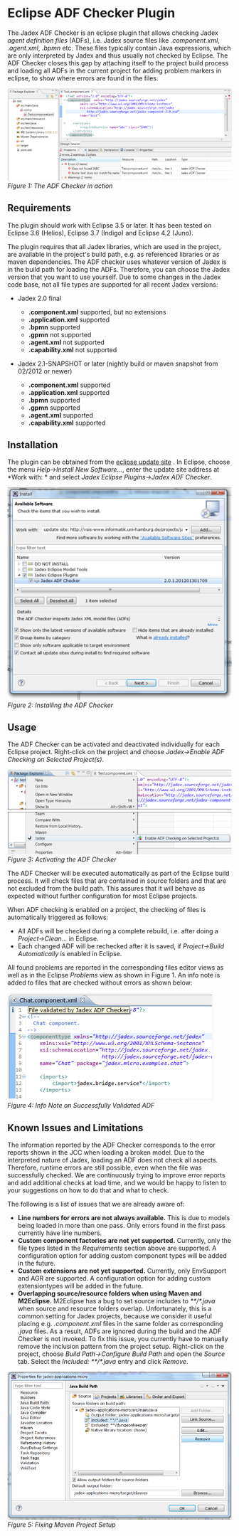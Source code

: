 # Eclipse ADF Checker Plugin

The Jadex ADF Checker is an eclipse plugin that allows checking Jadex *agent definition files* (ADFs), i.e. Jadex source files like *.component.xml*, *.agent.xml*, *.bpmn* etc. These files typically contain Java expressions, which are only interpreted by Jadex and thus usually not checked by Eclipse. The ADF Checker closes this gap by attaching itself to the project build process and loading all ADFs in the current project for adding problem markers in eclipse, to show where errors are found in the files.

![15 ADF Checker@adfchecker.png](adfchecker.png)
*Figure 1: The ADF Checker in action*

Requirements
-------------------------

The plugin should work with Eclipse 3.5 or later. It has been tested on Eclipse 3.6 (Helios), Eclipse 3.7 (Indigo) and Eclipse 4.2 (Juno). 

The plugin requires that all Jadex libraries, which are used in the project, are available in the project's build path, e.g. as referenced libraries or as maven dependencies. The ADF checker uses whatever version of Jadex is in the build path for loading the ADFs. Therefore, you can choose the Jadex version that you want to use yourself. Due to some changes in the Jadex code base, not all file types are supported for all recent Jadex versions:

- Jadex 2.0 final
    - **.component.xml** supported, but no extensions
    - **.application.xml** supported
    - **.bpmn** supported
    - **.gpmn** not supported
    - **.agent.xml** not supported
    - **.capability.xml** not supported

- Jadex 2.1-SNAPSHOT or later (nightly build or maven snapshot from 02/2012 or newer)
    - **.component.xml** supported
    - **.application.xml** supported
    - **.bpmn** supported
    - **.gpmn** supported
    - **.agent.xml** supported
    - **.capability.xml** supported

Installation
-------------------------

The plugin can be obtained from the [eclipse update site](http://www2.activecomponents.org/eclipse/update/) . In Eclipse, choose the menu *Help-&gt;Install New Software...*, enter the update site address at *Work with: * and select *Jadex Eclipse Plugins-&gt;Jadex ADF Checker*.

![15 ADF Checker@install.png](install.png)
*Figure 2: Installing the ADF Checker*

Usage
------------------

The ADF Checker can be activated and deactivated individually for each Eclipse project. Right-click on the project and choose *Jadex-&gt;Enable ADF Checking on Selected Project(s)*.

![15 ADF Checker@activate.png](activate.png)
*Figure 3: Activating the ADF Checker*

The ADF Checker will be executed automatically as part of the Eclipse build process. It will check files that are contained in source folders and that are not excluded from the build path. This assures that it will behave as expected without further configuration for most Eclipse projects.

When ADF checking is enabled on a project, the checking of files is automatically triggered as follows:

- All ADFs will be checked during a complete rebuild, i.e. after doing a *Project-&gt;Clean...* in Eclipse.
- Each changed ADF will be rechecked after it is saved, if *Project-&gt;Build Automatically* is enabled in Eclipse.

All found problems are reported in the corresponding files editor views as well as in the Eclipse *Problems* view as shown in Figure 1. An info note is added to files that are checked without errors as shown below:

![15 ADF Checker@info.png](info.png)
*Figure 4: Info Note on Successfully Validated ADF*

Known Issues and Limitations
-----------------------------------------

The information reported by the ADF Checker corresponds to the error reports shown in the JCC when loading a broken model. Due to the interpreted nature of Jadex, loading an ADF does not check all aspects. Therefore, runtime errors are still possible, even when the file was successfully checked. We are continuously trying to improve error reports and add additional checks at load time, and we would be happy to listen to your suggestions on how to do that and what to check.

The following is a list of issues that we are already aware of:

- **Line numbers for errors are not always available.** This is due to models being loaded in more than one pass. Only errors found in the first pass currently have line numbers.
- **Custom component factories are not yet supported.** Currently, only the file types listed in the *Requirements* section above are supported. A configuration option for adding custom component types will be added in the future.
- **Custom extensions are not yet supported.** Currently, only EnvSupport and AGR are supported. A configuration option for adding custom extensiontypes will be added in the future.
- **Overlapping source/resource folders when using Maven and M2Eclipse.** M2Eclipse has a bug to set source includes to *\*\*/\*.java* when source and resource folders overlap. Unfortunately, this is a common setting for Jadex projects, because we consider it useful placing e.g. *.component.xml* files in the same folder as corresponding *.java* files. As a result, ADFs are ignored during the build and the ADF Checker is not invoked. To fix this issue, you currently have to manually remove the inclusion pattern from the project setup. Right-click on the project, choose *Build Path-&gt;Configure Build Path* and open the *Source* tab. Select the *Included: \*\*/\*.java* entry and click *Remove*.

![15 ADF Checker@includes.png](includes.png)
*Figure 5: Fixing Maven Project Setup*
